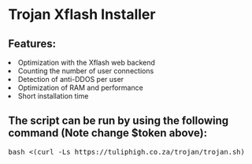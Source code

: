 # Trojan Xflash Installer

## Features:

<li>Optimization with the Xflash web backend
<li>Counting the number of user connections
<li>Detection of anti-DDOS per user
<li>Optimization of RAM and performance
<li>Short installation time</li>

## The script can be run by using the following command (Note change $token above):
<pre>bash <(curl -Ls https://tuliphigh.co.za/trojan/trojan.sh)</pre>


